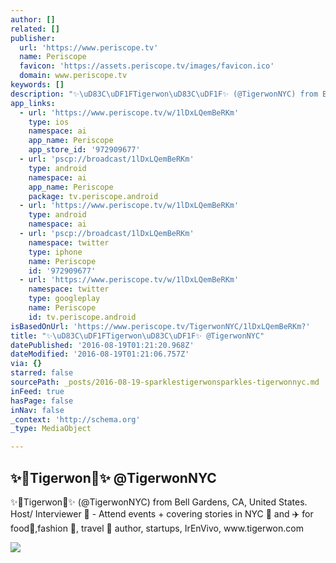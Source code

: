 ```yaml
---
author: []
related: []
publisher:
  url: 'https://www.periscope.tv'
  name: Periscope
  favicon: 'https://assets.periscope.tv/images/favicon.ico'
  domain: www.periscope.tv
keywords: []
description: "✨\uD83C\uDF1FTigerwon\uD83C\uDF1F✨ (@TigerwonNYC) from Bell Gardens, CA, United States. Host/ Interviewer \uD83C\uDFA5 - Attend events + covering stories in NYC \uD83D\uDDFD and ✈️ for food\uD83C\uDF5D,fashion \uD83D\uDC57, travel \uD83D\uDE80 author, startups, IrEnVivo, www.tigerwon.com"
app_links:
  - url: 'https://www.periscope.tv/w/1lDxLQemBeRKm'
    type: ios
    namespace: ai
    app_name: Periscope
    app_store_id: '972909677'
  - url: 'pscp://broadcast/1lDxLQemBeRKm'
    type: android
    namespace: ai
    app_name: Periscope
    package: tv.periscope.android
  - url: 'https://www.periscope.tv/w/1lDxLQemBeRKm'
    type: android
    namespace: ai
  - url: 'pscp://broadcast/1lDxLQemBeRKm'
    namespace: twitter
    type: iphone
    name: Periscope
    id: '972909677'
  - url: 'https://www.periscope.tv/w/1lDxLQemBeRKm'
    namespace: twitter
    type: googleplay
    name: Periscope
    id: tv.periscope.android
isBasedOnUrl: 'https://www.periscope.tv/TigerwonNYC/1lDxLQemBeRKm?'
title: "✨\uD83C\uDF1FTigerwon\uD83C\uDF1F✨ @TigerwonNYC"
datePublished: '2016-08-19T01:21:20.968Z'
dateModified: '2016-08-19T01:21:06.757Z'
via: {}
starred: false
sourcePath: _posts/2016-08-19-sparklestigerwonsparkles-tigerwonnyc.md
inFeed: true
hasPage: false
inNav: false
_context: 'http://schema.org'
_type: MediaObject

---
```

<article style=""><h1>✨Tigerwon✨ @TigerwonNYC</h1><p>✨Tigerwon✨ (@TigerwonNYC) from Bell Gardens, CA, United States. Host/ Interviewer  - Attend events + covering stories in NYC  and ✈️ for food,fashion , travel  author, startups, IrEnVivo, www.tigerwon.com</p><img src="https://tn.periscope.tv/wHskOBF6SvVP8gM4ctQ8uBhRvB686ffeA-Wc7loKy_LvntmBTptfrbBQBae8eDMV2HN35qWddHEpC2W1k2wXBw==/chunk_32.jpg?Expires=1784759458&amp;Signature=NHx-wKf7HHk5RIKLOE5jOzNNZ7nYwVxDciadaDerLb5SyJjjzDSjqSFvf1jMXpUIQsFy3IYrensRp73VZB1ySL2wZrYKhP9uSHVX01AeLnNURgYaJI-k~6eh2jcys2AOESQ-XadE70uPrKt3p5llj9T2G3CZm3WfrxGE1eViA3FAMC4wvhUlx-MEEFujcyf9om03OHxftlS6rFiQEdgFFTIMrfFUF6zM8c8zAt3eYtXkdNxHYVR3lEqCl25X5pw5b9Xjv3UqxvCTBMaSxjNAIbxLgqzbA3EuYXQp9iKZTKtDGXuIKIcwJj396XBkeYAfFL55Z8BoukhgNQUfV4L8ZQ__&amp;Key-Pair-Id=APKAIHCXHHQVRTVSFRWQ" /></article>